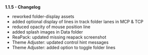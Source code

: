 **1.1.5 - Changelog**
- reworked folder-display assets
- added optional display of lines in track folder lanes in MCP & TCP
- reduced opacity of mouse position line
- added splash images in Data folder
- ReaPack: updated missing reapack screenshot
- Theme Adjuster: updated control hint messages
- Theme Adjuster: added option to toggle folder lines
